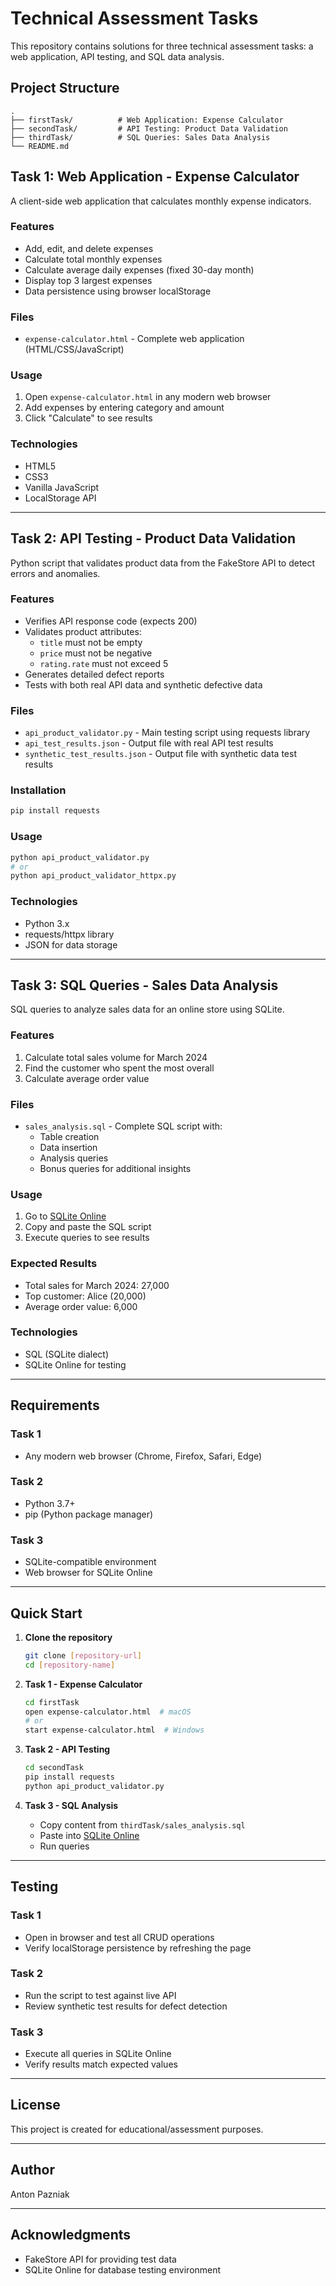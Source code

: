 # Technical Assessment Tasks

This repository contains solutions for three technical assessment tasks: a web application, API testing, and SQL data analysis.

## Project Structure

```
.
├── firstTask/          # Web Application: Expense Calculator
├── secondTask/         # API Testing: Product Data Validation
├── thirdTask/          # SQL Queries: Sales Data Analysis
└── README.md
```

## Task 1: Web Application - Expense Calculator

A client-side web application that calculates monthly expense indicators.

### Features
- Add, edit, and delete expenses
- Calculate total monthly expenses
- Calculate average daily expenses (fixed 30-day month)
- Display top 3 largest expenses
- Data persistence using browser localStorage

### Files
- `expense-calculator.html` - Complete web application (HTML/CSS/JavaScript)

### Usage
1. Open `expense-calculator.html` in any modern web browser
2. Add expenses by entering category and amount
3. Click "Calculate" to see results

### Technologies
- HTML5
- CSS3
- Vanilla JavaScript
- LocalStorage API

---

## Task 2: API Testing - Product Data Validation

Python script that validates product data from the FakeStore API to detect errors and anomalies.

### Features
- Verifies API response code (expects 200)
- Validates product attributes:
  - `title` must not be empty
  - `price` must not be negative
  - `rating.rate` must not exceed 5
- Generates detailed defect reports
- Tests with both real API data and synthetic defective data

### Files
- `api_product_validator.py` - Main testing script using requests library
- `api_test_results.json` - Output file with real API test results
- `synthetic_test_results.json` - Output file with synthetic data test results

### Installation
```bash
pip install requests
```

### Usage
```bash
python api_product_validator.py
# or
python api_product_validator_httpx.py
```

### Technologies
- Python 3.x
- requests/httpx library
- JSON for data storage

---

## Task 3: SQL Queries - Sales Data Analysis

SQL queries to analyze sales data for an online store using SQLite.

### Features
1. Calculate total sales volume for March 2024
2. Find the customer who spent the most overall
3. Calculate average order value

### Files
- `sales_analysis.sql` - Complete SQL script with:
  - Table creation
  - Data insertion
  - Analysis queries
  - Bonus queries for additional insights

### Usage
1. Go to [SQLite Online](https://sqliteonline.com/)
2. Copy and paste the SQL script
3. Execute queries to see results

### Expected Results
- Total sales for March 2024: 27,000
- Top customer: Alice (20,000)
- Average order value: 6,000

### Technologies
- SQL (SQLite dialect)
- SQLite Online for testing

---

## Requirements

### Task 1
- Any modern web browser (Chrome, Firefox, Safari, Edge)

### Task 2
- Python 3.7+
- pip (Python package manager)

### Task 3
- SQLite-compatible environment
- Web browser for SQLite Online

---

## Quick Start

1. **Clone the repository**
   ```bash
   git clone [repository-url]
   cd [repository-name]
   ```

2. **Task 1 - Expense Calculator**
   ```bash
   cd firstTask
   open expense-calculator.html  # macOS
   # or
   start expense-calculator.html  # Windows
   ```

3. **Task 2 - API Testing**
   ```bash
   cd secondTask
   pip install requests
   python api_product_validator.py
   ```

4. **Task 3 - SQL Analysis**
   - Copy content from `thirdTask/sales_analysis.sql`
   - Paste into [SQLite Online](https://sqliteonline.com/)
   - Run queries

---

## Testing

### Task 1
- Open in browser and test all CRUD operations
- Verify localStorage persistence by refreshing the page

### Task 2
- Run the script to test against live API
- Review synthetic test results for defect detection

### Task 3
- Execute all queries in SQLite Online
- Verify results match expected values

---

## License

This project is created for educational/assessment purposes.

---

## Author

Anton Pazniak

---

## Acknowledgments

- FakeStore API for providing test data
- SQLite Online for database testing environment